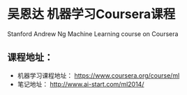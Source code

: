 # 吴恩达 机器学习Coursera课程
 Stanford Andrew Ng Machine Learning course on Coursera  

## 课程地址：
* 机器学习课程地址： https://www.coursera.org/course/ml
* 笔记地址： http://www.ai-start.com/ml2014/

